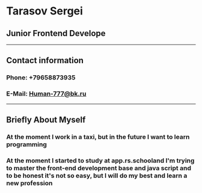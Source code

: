 # ****Tarasov Sergei****

## **Junior Frontend Develope**

---

## Contact information

### Phone: +79658873935

### E-Mail: Human-777@bk.ru

---

## Briefly About Myself

### At the moment I work in a taxi, but in the future I want to learn programming

### At the moment I started to study at app.rs.schooland I'm trying to master the front-end development base and java script and to be honest it's not so easy, but I will do my best and learn a new profession
